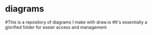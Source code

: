 # diagrams


#This is a repository of diagrams I make with draw.io
#It's essentially a glorified folder for easier access and management
